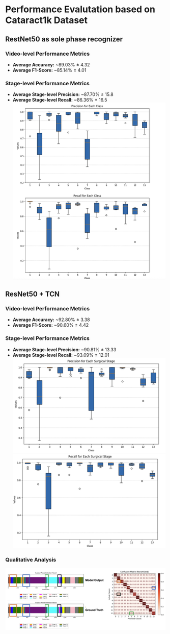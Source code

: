 # Performance Evalutation based on Cataract1k Dataset

## RestNet50 as sole phase recognizer 
### Video-level Performance Metrics
- **Average Accuracy:** ~89.03% ± 4.32  
- **Average F1-Score:** ~85.14% ± 4.01  
### Stage-level Performance Metrics
- **Average Stage-level Precision:** ~87.70% ± 15.8  
- **Average Stage-level Recall:** ~86.36% ± 16.5  
![quantitative analysis resnet](../assets/quantitative_analysis_cataract1k_resnet.png)

## ResNet50 + TCN
### Video-level Performance Metrics
- **Average Accuracy:** ~92.80% ± 3.38  
- **Average F1-Score:** ~90.60% ± 4.42  
### Stage-level Performance Metrics
- **Average Stage-level Precision:** ~90.81% ± 13.33  
- **Average Stage-level Recall:** ~93.09% ± 12.01  
![quantitative analysis tcn precision](../assets/quantitative_analysis_cataract1k_tcn_precision.png)
![quantitative analysis tcn recall](../assets/quantitative_analysis_cataract1k_tcn_recall.png)


### Qualitative Analysis
![qualitative analysis](../assets/qualitative_analysis_cataract1k.png)